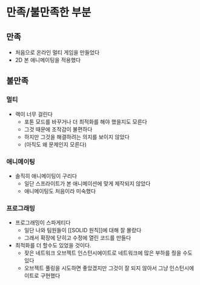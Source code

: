 # 만족/불만족한 부분
## 만족
- 처음으로 온라인 멀티 게임을 만들었다
- 2D 본 애니메이팅을 적용했다
## 불만족
### 멀티
- 랙이 너무 걸린다
	- 포톤 모드를 바꾸거나 더 최적화를 해야 했을지도 모른다
	- 그것 때문에 조작감이 불편하다
	- 하지만 그것을 해결하려는 의지를 보이지 않았다
	- (아직도 왜 문제인지 모른다)
### 애니메이팅
- 솔직히 애니메이팅이 구리다
	- 일단 스프라이트가 본 애니메이션에 맞게 제작되지 않았다
	- 애니메이팅도 처음이라 미숙했다
### 프로그래밍
- 프로그래밍이 스파게티다
	- 일단 나와 팀원들이 [[SOLID 원칙]]에 대해 잘 몰랐다
	- 그래서 확장에 닫히고 수정에 열린 코드를 만들다
- 최적화를 더 할수도 있었을 것이다.
	- 잦은 네트워크 오브젝트 인스턴시에이트로 네트워크에 많은 부하를 줬을 수도 있다
	- 오브젝트 풀링을 시도하면 좋았겠지만 그것이 잘 되지 않아서 그냥 인스턴시에이트로 구현했다